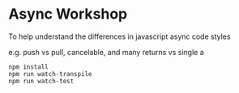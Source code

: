 # Async Workshop
To help understand the differences in javascript async code styles

e.g. push vs pull, cancelable, and many returns vs single
a

```
npm install
npm run watch-transpile
npm run watch-test
```
